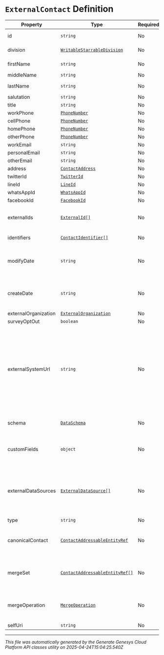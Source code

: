 # `ExternalContact` Definition

| Property | Type | Required | Description |
|----------|------|----------|-------------|
| id | `string` | No | The globally unique identifier for the object. |
| division | [`WritableStarrableDivision`](writablestarrabledivision-definition.md) | No | The division to which this entity belongs. |
| firstName | `string` | No | The first name of the contact. |
| middleName | `string` | No |  |
| lastName | `string` | No | The last name of the contact. |
| salutation | `string` | No |  |
| title | `string` | No |  |
| workPhone | [`PhoneNumber`](phonenumber-definition.md) | No |  |
| cellPhone | [`PhoneNumber`](phonenumber-definition.md) | No |  |
| homePhone | [`PhoneNumber`](phonenumber-definition.md) | No |  |
| otherPhone | [`PhoneNumber`](phonenumber-definition.md) | No |  |
| workEmail | `string` | No |  |
| personalEmail | `string` | No |  |
| otherEmail | `string` | No |  |
| address | [`ContactAddress`](contactaddress-definition.md) | No |  |
| twitterId | [`TwitterId`](twitterid-definition.md) | No |  |
| lineId | [`LineId`](lineid-definition.md) | No |  |
| whatsAppId | [`WhatsAppId`](whatsappid-definition.md) | No |  |
| facebookId | [`FacebookId`](facebookid-definition.md) | No |  |
| externalIds | [`ExternalId[]`](externalid-definition.md) | No | A list of external identifiers that identify this contact in an external system |
| identifiers | [`ContactIdentifier[]`](contactidentifier-definition.md) | No | Identifiers claimed by this contact |
| modifyDate | `string` | No | Date time is represented as an ISO-8601 string. For example: yyyy-MM-ddTHH:mm:ss[.mmm]Z |
| createDate | `string` | No | Date time is represented as an ISO-8601 string. For example: yyyy-MM-ddTHH:mm:ss[.mmm]Z |
| externalOrganization | [`ExternalOrganization`](externalorganization-definition.md) | No |  |
| surveyOptOut | `boolean` | No |  |
| externalSystemUrl | `string` | No | A string that identifies an external system-of-record resource that may have more detailed information on the contact. It should be a valid URL (including the http/https protocol, port, and path [if any]). The value is automatically trimmed of any leading and trailing whitespace. |
| schema | [`DataSchema`](dataschema-definition.md) | No | The schema defining custom fields for this contact |
| customFields | `object` | No | Custom fields defined in the schema referenced by schemaId and schemaVersion. |
| externalDataSources | [`ExternalDataSource[]`](externaldatasource-definition.md) | No | Links to the sources of data (e.g. one source might be a CRM) that contributed data to this record.  Read-only, and only populated when requested via expand param. |
| type | `string` | No | The type of contact |
| canonicalContact | [`ContactAddressableEntityRef`](contactaddressableentityref-definition.md) | No | The contact at the head of the merge tree. If null, this contact is not a part of any merge. |
| mergeSet | [`ContactAddressableEntityRef[]`](contactaddressableentityref-definition.md) | No | The set of all contacts that are a part of the merge tree. If null, this contact is not a part of any merge. |
| mergeOperation | [`MergeOperation`](mergeoperation-definition.md) | No | Information about the merge history of this contact. If null, this contact is not a part of any merge. |
| selfUri | `string` | No | The URI for this object |

---

*This file was automatically generated by the Generate Genesys Cloud Platform API classes utility on 2025-04-24T15:04:25.540Z*